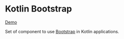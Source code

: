 # Kotlin Bootstrap

[Demo](https://palleas.github.io/kotlin-bootstrap/)

Set of component to use [Bootstrap](https://getbootstrap.com/) in Kotlin applications.


